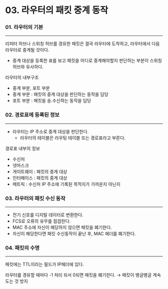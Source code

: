 # 03. 라우터의 패킷 중계 동작

### 01. 라우터의 기본

---

리피터 허브나 스위칭 허브를 경유한 패킷은 결국 라우터에 도착하고, 라우터에서 다음 라우터로 중계될 것이다.

- 중계 대상을 등록한 표를 보고 패킷을 어디로 중계해야할지 판단하는 부분이 스위칭허브와 유사하다.

라우터의 내부구조

- 중계 부분, 포트 부분
- 중계 부분 : 패킷의 중계 대상을 판단하는 동작을 담당
- 포트 부분 : 패킷을 송.수신하는 동작을 담당

### 02. 경로표에 등록된 정보

---

- 라우터는 IP 주소로 중계 대상을 판단한다.
    - 라우터의 테이블은 라우팅 테이블 또는 경로표라고 부른다.

경로표 내부의 정보

- 수신처
- 넷마스크
- 게이트웨이 : 패킷의 중계 대상
- 인터페이스 : 패킷의 중계 대상
- 메트릭 : 수신처 IP 주소에 기록된 목적지가 가까운지 아닌지

### 03. 라우터의 패킷 수신 동작

---

- 전기 신호를 디지털 데이터로 변환한다.
- FCS로 오류의 유무를 점검한다.
- MAC 주소에 자신이 해당하지 않으면 패킷을 폐기한다.
- 자신이 해당한다면 패킷 수신동작이 끝난 후, MAC 헤더를 폐기한다.

### 04. 패킷의 수명

---

패킷에는 TTL이라는 필드가 IP헤더에 있다.

라우터를 경유할 때마다 -1 처리 되서 0되면 패킷을 폐기한다. → 패킷이 뱅글뱅글 계속 도는 것 방지
